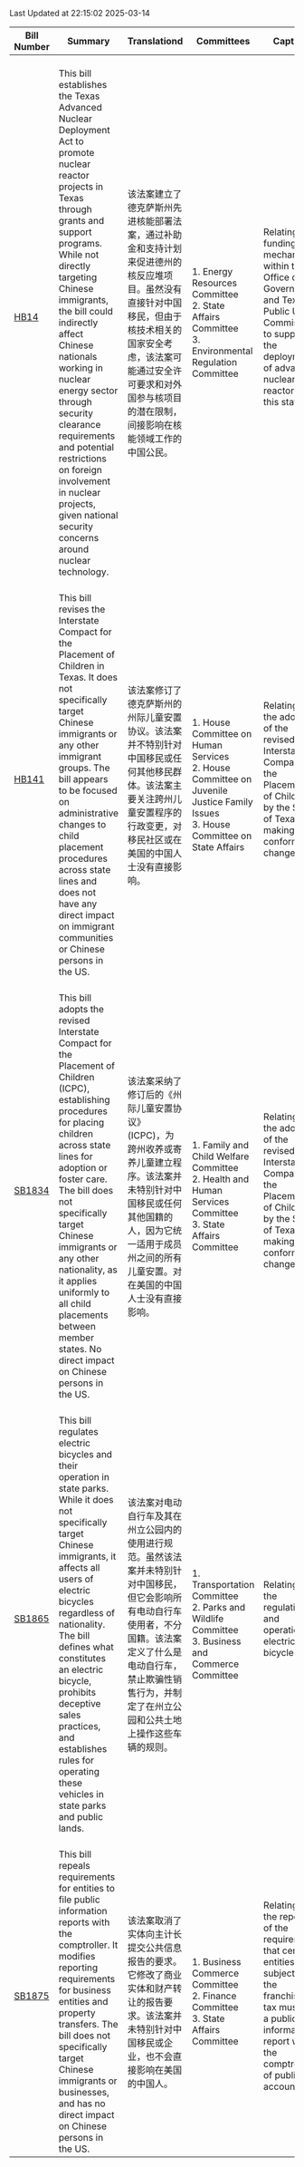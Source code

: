 Last Updated at 22:15:02 2025-03-14

|Bill Number|Summary|Translationd|Committees|Caption|Authors|Last Actiond|
|-|-|-|-|-|-|-|
|[HB14](https://capitol.texas.gov/BillLookup/History.aspx?LegSess=89R&Bill=HB14)|<br>This bill establishes the Texas Advanced Nuclear Deployment Act to promote nuclear reactor projects in Texas through grants and support programs. While not directly targeting Chinese immigrants, the bill could indirectly affect Chinese nationals working in nuclear energy sector through security clearance requirements and potential restrictions on foreign involvement in nuclear projects, given national security concerns around nuclear technology.<br>|<br>该法案建立了德克萨斯州先进核能部署法案，通过补助金和支持计划来促进德州的核反应堆项目。虽然没有直接针对中国移民，但由于核技术相关的国家安全考虑，该法案可能通过安全许可要求和对外国参与核项目的潜在限制，间接影响在核能领域工作的中国公民。<br>|<br>1. Energy Resources Committee<br>2. State Affairs Committee<br>3. Environmental Regulation Committee<br>|Relating to funding mechanisms within the Office of the Governor and Texas Public Utility Commission to support the deployment of advanced nuclear reactors in this state.|Harris|03/19/2025 H Scheduled for public hearing on . . .|
|[HB141](https://capitol.texas.gov/BillLookup/History.aspx?LegSess=89R&Bill=HB141)|<br>This bill revises the Interstate Compact for the Placement of Children in Texas. It does not specifically target Chinese immigrants or any other immigrant groups. The bill appears to be focused on administrative changes to child placement procedures across state lines and does not have any direct impact on immigrant communities or Chinese persons in the US.<br>|<br>该法案修订了德克萨斯州的州际儿童安置协议。该法案并不特别针对中国移民或任何其他移民群体。该法案主要关注跨州儿童安置程序的行政变更，对移民社区或在美国的中国人士没有直接影响。<br>|<br>1. House Committee on Human Services<br>2. House Committee on Juvenile Justice  Family Issues<br>3. House Committee on State Affairs<br>|Relating to the adoption of the revised Interstate Compact for the Placement of Children by the State of Texas; making conforming changes.|Manuel|03/11/2025 H Left pending in committee|
|[SB1834](https://capitol.texas.gov/BillLookup/History.aspx?LegSess=89R&Bill=SB1834)|<br>This bill adopts the revised Interstate Compact for the Placement of Children (ICPC), establishing procedures for placing children across state lines for adoption or foster care. The bill does not specifically target Chinese immigrants or any other nationality, as it applies uniformly to all child placements between member states. No direct impact on Chinese persons in the US.<br>|<br>该法案采纳了修订后的《州际儿童安置协议》(ICPC)，为跨州收养或寄养儿童建立程序。该法案并未特别针对中国移民或任何其他国籍的人，因为它统一适用于成员州之间的所有儿童安置。对在美国的中国人士没有直接影响。<br>|<br>1. Family and Child Welfare Committee<br>2. Health and Human Services Committee<br>3. State Affairs Committee<br>|Relating to the adoption of the revised Interstate Compact for the Placement of Children by the State of Texas; making conforming changes.|Sparks|03/13/2025 S Referred to Health & Human Services|
|[SB1865](https://capitol.texas.gov/BillLookup/History.aspx?LegSess=89R&Bill=SB1865)|<br>This bill regulates electric bicycles and their operation in state parks. While it does not specifically target Chinese immigrants, it affects all users of electric bicycles regardless of nationality. The bill defines what constitutes an electric bicycle, prohibits deceptive sales practices, and establishes rules for operating these vehicles in state parks and public lands.<br>|<br>该法案对电动自行车及其在州立公园内的使用进行规范。虽然该法案并未特别针对中国移民，但它会影响所有电动自行车使用者，不分国籍。该法案定义了什么是电动自行车，禁止欺骗性销售行为，并制定了在州立公园和公共土地上操作这些车辆的规则。<br>|<br>1. Transportation Committee<br>2. Parks and Wildlife Committee<br>3. Business and Commerce Committee<br>|Relating to the regulation and operation of electric bicycles.|Eckhardt|03/04/2025 S Filed|
|[SB1875](https://capitol.texas.gov/BillLookup/History.aspx?LegSess=89R&Bill=SB1875)|<br>This bill repeals requirements for entities to file public information reports with the comptroller. It modifies reporting requirements for business entities and property transfers. The bill does not specifically target Chinese immigrants or businesses, and has no direct impact on Chinese persons in the US.<br>|<br>该法案取消了实体向主计长提交公共信息报告的要求。它修改了商业实体和财产转让的报告要求。该法案并未特别针对中国移民或企业，也不会直接影响在美国的中国人。<br>|<br>1. Business  Commerce Committee<br>2. Finance Committee<br>3. State Affairs Committee<br>|Relating to the repeal of the requirement that certain entities subject to the franchise tax must file a public information report with the comptroller of public accounts.|Perry|03/04/2025 S Filed|

